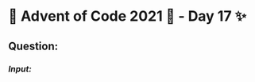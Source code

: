# :christmas_tree: Advent of Code 2021 :christmas_tree: - Day 17 :sparkles:
## Question: 
>
>
>

### *Input:*

>
>
>